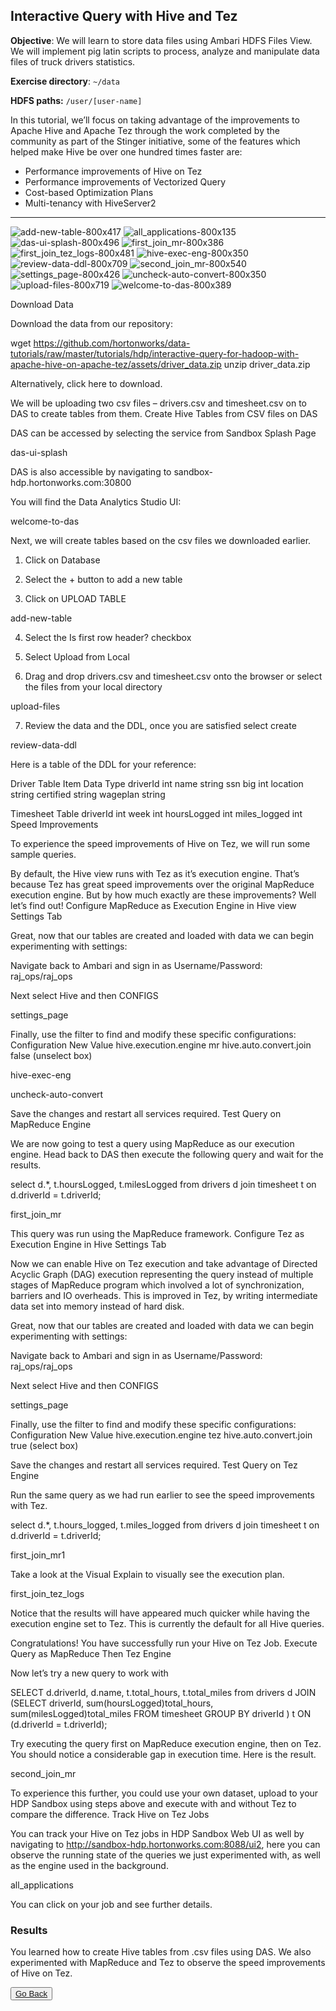 ## Interactive Query with Hive and Tez

**Objective**: We will learn to store data files using Ambari HDFS Files View. We will implement pig latin scripts to process, analyze and manipulate data files of truck drivers statistics.

**Exercise directory**: `~/data`

**HDFS paths:** `/user/[user-name]`

In this tutorial, we’ll focus on taking advantage of the improvements to Apache Hive and Apache Tez through the work completed by the community as part of the Stinger initiative, some of the features which helped make Hive be over one hundred times faster are:

* Performance improvements of Hive on Tez
* Performance improvements of Vectorized Query
* Cost-based Optimization Plans
* Multi-tenancy with HiveServer2


----

![add-new-table-800x417](https://user-images.githubusercontent.com/558905/54872546-0a075380-4d9c-11e9-972c-84084c4c6ef7.jpg)
![all_applications-800x135](https://user-images.githubusercontent.com/558905/54872547-0a075380-4d9c-11e9-9949-1606c1c72cb6.jpg)
![das-ui-splash-800x496](https://user-images.githubusercontent.com/558905/54872548-0a075380-4d9c-11e9-968d-1fceadffbf17.jpg)
![first_join_mr-800x386](https://user-images.githubusercontent.com/558905/54872549-0a075380-4d9c-11e9-9907-4bb33a8ba120.jpg)
![first_join_tez_logs-800x481](https://user-images.githubusercontent.com/558905/54872550-0a075380-4d9c-11e9-82e6-f2a717fc5e81.jpg)
![hive-exec-eng-800x350](https://user-images.githubusercontent.com/558905/54872551-0a075380-4d9c-11e9-9793-52a52ac81619.jpg)
![review-data-ddl-800x709](https://user-images.githubusercontent.com/558905/54872552-0a075380-4d9c-11e9-8173-83a22a35d1bc.jpg)
![second_join_mr-800x540](https://user-images.githubusercontent.com/558905/54872553-0a075380-4d9c-11e9-8bd2-8f62fa910fa1.jpg)
![settings_page-800x426](https://user-images.githubusercontent.com/558905/54872554-0a9fea00-4d9c-11e9-980a-eb4cdd21ed62.jpg)
![uncheck-auto-convert-800x350](https://user-images.githubusercontent.com/558905/54872555-0a9fea00-4d9c-11e9-8ed0-d26215bf3230.jpg)
![upload-files-800x719](https://user-images.githubusercontent.com/558905/54872556-0a9fea00-4d9c-11e9-9c10-dd6910d076e7.jpg)
![welcome-to-das-800x389](https://user-images.githubusercontent.com/558905/54872557-0a9fea00-4d9c-11e9-8850-69236131efff.jpg)


Download Data

Download the data from our repository:

wget https://github.com/hortonworks/data-tutorials/raw/master/tutorials/hdp/interactive-query-for-hadoop-with-apache-hive-on-apache-tez/assets/driver_data.zip
unzip driver_data.zip

Alternatively, click here to download.

We will be uploading two csv files – drivers.csv and timesheet.csv on to DAS to create tables from them.
Create Hive Tables from CSV files on DAS

DAS can be accessed by selecting the service from Sandbox Splash Page

das-ui-splash

DAS is also accessible by navigating to sandbox-hdp.hortonworks.com:30800

You will find the Data Analytics Studio UI:

welcome-to-das

Next, we will create tables based on the csv files we downloaded earlier.

1. Click on Database

2. Select the + button to add a new table

3. Click on UPLOAD TABLE

add-new-table

4. Select the Is first row header? checkbox

5. Select Upload from Local

6. Drag and drop drivers.csv and timesheet.csv onto the browser or select the files from your local directory

upload-files

7. Review the data and the DDL, once you are satisfied select create

review-data-ddl

Here is a table of the DDL for your reference:

Driver Table
Item 	Data Type
driverId 	int
name 	string
ssn 	big int
location 	string
certified 	string
wageplan 	string

Timesheet Table
driverId 	int
week 	int
hoursLogged 	int
miles_logged 	int
Speed Improvements

To experience the speed improvements of Hive on Tez, we will run some sample queries.

By default, the Hive view runs with Tez as it’s execution engine. That’s because Tez has great speed improvements over the original MapReduce execution engine. But by how much exactly are these improvements? Well let’s find out!
Configure MapReduce as Execution Engine in Hive view Settings Tab

Great, now that our tables are created and loaded with data we can begin experimenting with settings:

Navigate back to Ambari and sign in as Username/Password: raj_ops/raj_ops

Next select Hive and then CONFIGS

settings_page

Finally, use the filter to find and modify these specific configurations:
Configuration 	New Value
hive.execution.engine 	mr
hive.auto.convert.join 	false (unselect box)

hive-exec-eng

uncheck-auto-convert

Save the changes and restart all services required.
Test Query on MapReduce Engine

We are now going to test a query using MapReduce as our execution engine. Head back to DAS then execute the following query and wait for the results.

select d.*, t.hoursLogged, t.milesLogged
from drivers d join timesheet t
on d.driverId = t.driverId;

first_join_mr

This query was run using the MapReduce framework.
Configure Tez as Execution Engine in Hive Settings Tab

Now we can enable Hive on Tez execution and take advantage of Directed Acyclic Graph (DAG) execution representing the query instead of multiple stages of MapReduce program which involved a lot of synchronization, barriers and IO overheads. This is improved in Tez, by writing intermediate data set into memory instead of hard disk.

Great, now that our tables are created and loaded with data we can begin experimenting with settings:

Navigate back to Ambari and sign in as Username/Password: raj_ops/raj_ops

Next select Hive and then CONFIGS

settings_page

Finally, use the filter to find and modify these specific configurations:
Configuration 	New Value
hive.execution.engine 	tez
hive.auto.convert.join 	true (select box)

Save the changes and restart all services required.
Test Query on Tez Engine

Run the same query as we had run earlier to see the speed improvements with Tez.

select d.*, t.hours_logged, t.miles_logged
from drivers d join timesheet t
on d.driverId = t.driverId;

first_join_mr1

Take a look at the Visual Explain to visually see the execution plan.

first_join_tez_logs

Notice that the results will have appeared much quicker while having the execution engine set to Tez. This is currently the default for all Hive queries.

Congratulations! You have successfully run your Hive on Tez Job.
Execute Query as MapReduce Then Tez Engine

Now let’s try a new query to work with

SELECT d.driverId, d.name, t.total_hours, t.total_miles from drivers d
JOIN (SELECT driverId, sum(hoursLogged)total_hours, sum(milesLogged)total_miles FROM timesheet GROUP BY driverId ) t
ON (d.driverId = t.driverId);

Try executing the query first on MapReduce execution engine, then on Tez. You should notice a considerable gap in execution time.
Here is the result.

second_join_mr

To experience this further, you could use your own dataset, upload to your HDP Sandbox using steps above and execute with and without Tez to compare the difference.
Track Hive on Tez Jobs

You can track your Hive on Tez jobs in HDP Sandbox Web UI as well by navigating to http://sandbox-hdp.hortonworks.com:8088/ui2, here you can observe the running state of the queries we just experimented with, as well as the engine used in the background.

all_applications

You can click on your job and see further details.

### Results

You learned how to create Hive tables from .csv files using DAS. We also experimented with MapReduce and Tez to observe the speed improvements of Hive on Tez.


<button type="button"><a href="https://virtuant.github.io/hadoop-overview-spark-hwx/">Go Back</a></button>
<br>
<br>